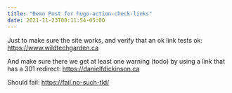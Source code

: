 ```yaml
---
title: "Demo Post for hugo-action-check-links"
date: 2021-11-23T00:11:54-05:00
---
```


Just to make sure the site works, and verify that an ok link tests ok: <https://www.wildtechgarden.ca>

And make sure there we get at least one warning (todo) by using a link that has a 301 redirect: <https://danielfdickinson.ca>

Should fail: <https://fail.no-such-tld/>
